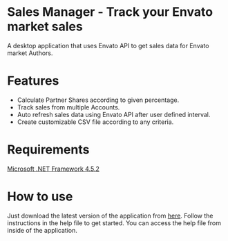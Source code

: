 # Sales Manager - Track your Envato market sales
A desktop application that uses Envato API to get sales data for Envato market Authors.

# Features
* Calculate Partner Shares according to given percentage.
* Track sales from multiple Accounts.
* Auto refresh sales data using Envato API after user defined interval.
* Create customizable CSV file according to any criteria.

# Requirements
[Microsoft .NET Framework 4.5.2](https://www.microsoft.com/en-in/download/details.aspx?id=42642)

# How to use
Just download the latest version of the application from [here](https://github.com/ravibpatel/SalesManager/releases). Follow the instructions in the help file to get started. You can access the help file from inside of the application.
